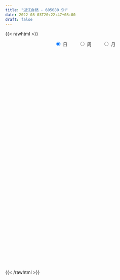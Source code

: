 ```yaml
---
title: "浙江自然 - 605080.SH"
date: 2022-08-03T20:22:47+08:00
draft: false
---
```

{{< rawhtml >}}
    <div style="text-align: center">
        <label style="padding: 1rem;"><input style="margin-right: .5rem" type="radio" name="period" value="D" checked onclick="period_change(this)">日</label>
        <label style="padding: 1rem;"><input style="margin-right: .5rem" type="radio" name="period" value="W" onclick="period_change(this)">周</label>
        <label style="padding: 1rem;"><input style="margin-right: .5rem" type="radio" name="period" value="M" onclick="period_change(this)">月</label>
    </div>
    <div id="chart" style="height: 700px;"></div> 
    <script type="text/javascript">
        const D_v = [3608.55,779.12,18684.0,102197.45,76880.45,89400.47,82297.97,60999.19,38453.94,34988.44,49960.95,36419.74,27164.63,25392.39,25000.72,23764.95,47082.17,35202.33,71098.71,74467.96,134215.54,79426.55,66146.47,67174.15,44059.13,54524.3,68328.38,50817.44,32006.07,35695.23,29813.97,43736.85,43891.21,25762.46,20830.06,25006.21,17859.45,32231.02,18620.51,15966.41,15034.89,28025.24,19905.93,13267.64,12554.24,13311.34,18286.52,12630.52,7428.96,13095.83,11934.92,13652.34,9040.59,8434.31,6735.58,16192.87,8572.92,8990.61,11277.74,12511.22,12493.38,10752.36,3943.1,40623.07,35317.7,12552.0,10268.0,14619.88,12274.0,7721.74,6164.68,11190.76,14951.23,9684.76,19481.98,19725.0,13170.62,14628.22,13212.78,11371.76,10359.35,8828.78,7563.07,8543.62,8441.57,5021.62,5672.54,6803.48,6499.52,6538.59,3763.91,4966.82,3993.43,3278.61,3824.81,2468.88,5533.38,3932.78,4885.88,7266.66,4263.35,3304.88,3331.09,2662.19,2724.04,4213.29,5366.61,2439.0,2601.74,2222.45,2593.75,2959.72,1465.88,2713.0,2416.74,4058.74,4539.77,8492.95,12371.98,7572.32,5262.03,7125.4,6030.0,5228.16,4718.82,6285.9,3629.16,4317.62,3813.84,3821.82,4066.0,2510.64,3406.76,4459.0,5876.48,2467.48,8846.7,17755.49,11254.2,7488.22,4396.69,5886.72,3717.68,4689.22,5916.57,4607.74,10184.74,5125.0,4536.25,8001.42,5249.97,3162.74,3617.36,2218.0,1730.75,6494.87,3185.67,2391.0,2174.74,4121.3,3559.23,8110.51,3361.41,5231.59,4783.47,4118.21,4164.99,3525.99,4540.0,2957.94,4127.0,3126.48,2273.0,991.52,2708.45,1459.64,2174.05,850.55,1703.0,2445.76,2289.08,4360.47,2322.08,1608.0,4475.74,1126.88,1086.0,2824.52,1039.92,1180.86,1327.0,726.74,5181.74,1871.09,1759.0,1277.22,2276.43,2317.0,2433.34,1623.74,813.74,992.0,1650.2,5137.45,4999.46,7913.0,7415.98,3374.0,1363.41,4330.93,3375.63,3335.0,1140.34,3444.56,3231.74,2064.67,2180.07,1478.0,1115.0,658.0,851.0,656.0,1393.0,2788.0,2425.0,3410.57,2090.62,4867.84,3292.0,2674.36,2620.74,8602.0,16375.74,14697.11,15716.23,16330.02,11491.0,10802.63,10426.65,10691.05,9426.74,13739.07,28450.26,23415.82,16456.74,15531.1,5797.0,5542.64,8378.84,5085.67,16547.48,14365.83,15958.62,8507.56,8140.74,4739.4,5659.57,3749.0,3163.4,5083.79,11109.74,7238.87,4538.66,6217.37,8186.0,3545.48,6481.34,9353.3,8317.04,6614.15,5696.22,7026.93,8013.64,4298.88,7401.0,8435.85,6121.0,7876.52,7520.0,5625.0,13529.7,5525.26,5005.37,9763.16,8100.43,5091.0,4675.91,5270.0,6291.79,3369.31,3509.85,7573.48,3830.2,5245.7,5279.0,7333.16,5826.16,4442.0,4796.74,2674.11,4311.0,5776.18,12475.0,7637.74,3873.0]
const D_histogram = [0.0,0.2865413105,0.1352065389,0.0354947202,-0.2322075505,-0.1247713928,-0.1104707163,-0.287784176,-0.3799646297,-0.4405286922,-0.5906927325,-0.6965388884,-0.6934427795,-0.660212528,-0.6006738868,-0.5098051207,-0.5184107526,-0.4339317559,-0.1037338129,0.3876536261,0.9795938781,1.1016031988,1.1269314398,1.2083809848,1.0142103317,1.133147736,1.1504236196,1.0321674526,0.8717378623,0.8578620072,1.1216011032,1.3763977747,1.5299616532,1.6595917449,1.5760187022,1.3200360853,1.0085205481,0.9761726091,0.8310928626,0.671482049,0.377497499,0.39483231,0.191310805,0.153154991,0.2445490201,0.0122954031,-0.2945190457,-0.49474199,-0.7377853707,-0.7998779524,-0.9681141762,-1.1210158226,-1.3047898054,-1.3357621953,-1.3460654905,-1.4559538746,-1.5815288974,-1.6020875583,-1.7071717205,-1.5954590859,-1.2581847702,-1.0030293427,-0.8525536638,-0.6779077692,-0.5780473754,-0.6495938292,-0.5508422108,-0.2197224447,0.0621328393,0.1635378966,0.3286702097,0.5313598604,0.6991664252,0.738354036,1.1054507489,1.103012027,1.275640733,1.1644117563,1.2881525617,1.2076825388,1.0325917755,0.8452247551,0.795905019,0.8683435783,0.7471162705,0.5582946569,0.4084842532,0.1528396337,-0.1133290264,-0.3476319381,-0.3963629302,-0.3636136862,-0.5168075852,-0.7345806227,-0.8304069996,-0.9290373757,-1.0317100623,-1.129182643,-1.1257296827,-1.1791637073,-1.080246221,-0.9970511061,-0.7152009227,-0.5057774274,-0.2903101765,-0.061266638,0.0246583692,0.0909855879,0.0851853914,0.1076773429,0.236460687,0.2726893993,0.1762720183,0.1283643855,0.1252059081,0.2029441983,0.2579262179,0.5555510019,0.9449953624,1.1849882537,1.1941344697,1.0324149691,0.7990807938,0.4783017631,0.2486276458,0.1941050457,0.0354379033,-0.0468892798,0.0162283311,-0.0249289641,-0.1056168631,-0.167044312,-0.1521720471,-0.2424336141,-0.3837341649,-0.4345095276,-0.018374874,0.5103695398,0.5983531399,0.5202485356,0.3090428512,0.1428420464,-0.0652593435,-0.3357905215,-0.513079954,-0.7165523678,-0.8813784044,-0.9041186723,-0.7873245102,-0.7469451012,-0.5883111928,-0.4920824842,-0.3967714001,-0.278685912,-0.2578182456,0.0883439189,0.3060637203,0.2818341907,0.2316659237,0.2145667199,0.2147728318,0.1915019032,0.2142880533,0.2540481684,0.0796984477,0.0628191323,-0.123929661,-0.4204789205,-0.5325814935,-0.6777010934,-0.5746252072,-0.5032356151,-0.4204784011,-0.3473778058,-0.3439968824,-0.3792408573,-0.3913098914,-0.4064740677,-0.4658910394,-0.3969821703,-0.2911919692,-0.3011843695,-0.2198017403,-0.0900176652,0.1534880773,0.2554082662,0.3098854925,0.1919418038,0.0699525572,-0.0311061556,0.0433139995,0.0782166871,0.0008269939,-0.0056824002,-0.0848357129,-0.0558447879,-0.0242812842,0.0506914043,0.169248053,0.1681227373,0.1439893745,0.0668049917,0.0221662621,-0.1529463612,-0.3141553585,-0.5812892345,-0.7954635054,-0.9506397976,-1.1510716143,-1.3207895069,-1.2730016898,-1.0093552925,-0.7559502678,-0.3673628906,-0.0246216669,0.1336269787,0.2212458697,0.2735378938,0.2090637803,0.2217250582,0.2502935685,0.2535791605,0.2166551791,0.2114917988,0.1347647291,-0.0596832677,-0.177188285,0.0670596847,0.2079169045,0.3278052599,0.3866755524,0.7811340852,0.9441922435,1.1710461105,1.3084529913,1.4242832739,1.0092829143,0.8068803867,0.7975554237,0.7547563844,0.4655852666,0.6385293143,0.9182891525,1.1537904766,1.2904167869,1.2247788221,1.0438638629,0.891612167,0.7785914094,0.624748758,0.6848949645,0.66257662,0.7241625347,0.4403422562,0.0126150171,-0.2767858464,-0.562602074,-0.6920601245,-0.7177048555,-0.7186972865,-0.8391178529,-0.920869351,-0.915839886,-0.8360869405,-0.9242867556,-1.004450392,-1.0296894401,-0.8547360111,-0.8614720673,-0.8163977692,-0.7227592858,-0.6963932237,-0.7279415595,-0.7382315617,-0.8401889294,-0.8832136867,-0.7178298947,-0.6145626754,-0.4163954923,-0.316243032,0.0159748132,0.1788046142,0.1901458633,0.3167455821,0.3327300076,0.1507894703,-0.0011465586,-0.0848275103,-0.2832443354,-0.3651153686,-0.3375431155,-0.3262893011,-0.2868192338,-0.1238654578,0.053342332,0.2524093406,0.439488508,0.4359375541,0.4020787963,0.3475295007,0.2457031827,0.1509312715,0.2355981855,0.1393026829,0.0906671901]
const D_fast = [0.0,0.3581766382,0.2406435013,0.1498053627,-0.1759487957,-0.0997054861,-0.1130224888,-0.3622819924,-0.5494536036,-0.7201498392,-1.0179870625,-1.2979679406,-1.4682325266,-1.600055407,-1.6906852375,-1.7272677516,-1.8654760717,-1.889480014,-1.5852155242,-0.9969146786,-0.1600759571,0.2373341632,0.5443952642,0.9279400554,0.9873219852,1.3895463235,1.694428112,1.8342138082,1.8917186835,2.0923083302,2.636447702,3.2353438172,3.771398109,4.3159261369,4.6263577698,4.7003841742,4.640998774,4.8526939872,4.9153874564,4.923647155,4.7240369798,4.8400798683,4.6843860646,4.6845189983,4.8370502825,4.6078705162,4.2274263059,3.9035178642,3.4760281408,3.213966071,2.8037013032,2.3705457011,1.8605742669,1.4956613283,1.1488416603,0.6749648076,0.1540075605,-0.26707299,-0.7989500823,-1.0861022192,-1.0633740961,-1.0589760042,-1.1216387413,-1.116469789,-1.161121239,-1.3950661501,-1.4340250844,-1.1578359295,-0.8604474356,-0.7181579042,-0.4708580387,-0.1353284229,0.2072697482,0.431045868,1.0745052682,1.347819553,1.8393584423,2.0192324046,2.4650113505,2.6864619622,2.7695191428,2.7934583112,2.9431148298,3.2326392837,3.2981910435,3.2489430941,3.2012537538,2.9838190426,2.689318126,2.3681072298,2.2202855051,2.1621313275,1.8797355323,1.478317339,1.1748892122,0.8439994923,0.4833992901,0.1036310486,-0.1743484118,-0.5225733632,-0.6937174322,-0.8597850938,-0.756735141,-0.6737560026,-0.5308662958,-0.3171394168,-0.2250498174,-0.1359762017,-0.1204800503,-0.071068763,0.1168297528,0.221230815,0.1688814385,0.153064902,0.1812079016,0.3096822415,0.4291458156,0.86565835,1.4913515511,2.0275915058,2.3352713392,2.4316555809,2.398091604,2.1968880142,2.0293708083,2.0233744696,1.873566803,1.7795173,1.8466919937,1.7993024575,1.6922103427,1.5890218158,1.5658510689,1.4149810983,1.1777470063,1.0183442618,1.4298851969,2.0862219956,2.3237938807,2.3757514102,2.2418064387,2.1113161455,1.8868999198,1.5324211114,1.2268616904,0.8442511846,0.459080547,0.2103106109,0.1302736455,-0.0160832208,-0.0045271106,-0.0313190231,-0.035200789,0.0132132211,-0.0303736739,0.3378744703,0.6321102018,0.6783392199,0.6860874338,0.7226299099,0.7765292298,0.801133777,0.8774919404,0.9807640976,0.8263389889,0.8251644565,0.6074332479,0.2057642583,-0.0394836881,-0.3540285613,-0.394608977,-0.4490282886,-0.4713906748,-0.485134531,-0.5677528281,-0.6978070174,-0.8077035244,-0.9244862176,-1.1003759492,-1.1307126226,-1.0977204138,-1.1830089065,-1.1565767123,-1.0492970535,-0.7674192918,-0.6016470363,-0.4696984369,-0.5396566746,-0.6441577819,-0.7529930337,-0.6677443787,-0.6132875193,-0.6904704641,-0.6984004582,-0.7987626991,-0.7837329711,-0.7582397884,-0.6705942489,-0.5097255869,-0.4688202182,-0.4569562375,-0.5174393723,-0.5565365364,-0.76988575,-1.0096335869,-1.4220897715,-1.8351299187,-2.2279661604,-2.7161658806,-3.21608115,-3.4865437553,-3.4752361811,-3.4108187235,-3.1140720689,-2.7774862618,-2.5858308716,-2.4429005131,-2.3222240156,-2.3344321841,-2.2663396416,-2.1751977391,-2.108517357,-2.0912775436,-2.0435679742,-2.0866038617,-2.2959726754,-2.4577747639,-2.196761873,-2.0039254272,-1.8020857567,-1.6465465761,-1.0568045221,-0.6576983029,-0.1380829083,0.3264372204,0.7983383215,0.6356586905,0.6349762594,0.8250401524,0.9709302093,0.7981554081,1.1307317844,1.6400639106,2.1640128539,2.623243361,2.8638001017,2.9438511082,3.014502454,3.0961295488,3.0984740869,3.3298440346,3.473169845,3.7157963934,3.542061679,3.1174881942,2.7588908691,2.332424123,2.0299510413,1.8248800965,1.6442133438,1.3140133142,1.0020444784,0.7781139719,0.6488451822,0.3295736783,-0.0017025562,-0.2843639643,-0.323094538,-0.545198611,-0.7042237553,-0.7912750933,-0.9390073371,-1.1525410628,-1.3473889554,-1.6593935555,-1.9232217345,-1.9372954162,-1.9876688657,-1.8936005557,-1.8725088534,-1.5362973049,-1.3287663503,-1.2698886355,-1.0641025211,-0.9649355937,-1.1091787635,-1.2614014319,-1.3662892613,-1.6355171702,-1.8086670456,-1.8654805714,-1.9357990822,-1.9680338234,-1.8360464118,-1.6455030391,-1.3833336953,-1.0863824009,-0.9809489663,-0.9142880251,-0.8819549454,-0.9223554677,-0.979394561,-0.8358281007,-0.8972979326,-0.9232666279]
const D_slow = [0.0,0.0716353276,0.1054369624,0.1143106424,0.0562587548,0.0250659066,-0.0025517725,-0.0744978165,-0.1694889739,-0.2796211469,-0.4272943301,-0.6014290522,-0.774789747,-0.939842879,-1.0900113507,-1.2174626309,-1.3470653191,-1.4555482581,-1.4814817113,-1.3845683048,-1.1396698352,-0.8642690355,-0.5825361756,-0.2804409294,-0.0268883465,0.2563985875,0.5440044924,0.8020463556,1.0199808212,1.234446323,1.5148465988,1.8589460424,2.2414364558,2.656334392,3.0503390675,3.3803480889,3.6324782259,3.8765213782,4.0842945938,4.2521651061,4.3465394808,4.4452475583,4.4930752596,4.5313640073,4.5925012623,4.5955751131,4.5219453517,4.3982598542,4.2138135115,4.0138440234,3.7718154794,3.4915615237,3.1653640723,2.8314235235,2.4949071509,2.1309186822,1.7355364579,1.3350145683,0.9082216382,0.5093568667,0.1948106741,-0.0559466615,-0.2690850775,-0.4385620198,-0.5830738636,-0.7454723209,-0.8831828736,-0.9381134848,-0.922580275,-0.8816958008,-0.7995282484,-0.6666882833,-0.491896677,-0.307308168,-0.0309454808,0.244807526,0.5637177092,0.8548206483,1.1768587887,1.4787794234,1.7369273673,1.9482335561,2.1472098108,2.3642957054,2.551074773,2.6906484372,2.7927695005,2.830979409,2.8026471524,2.7157391679,2.6166484353,2.5257450137,2.3965431174,2.2128979618,2.0052962119,1.7730368679,1.5151093524,1.2328136916,0.9513812709,0.6565903441,0.3865287889,0.1372660123,-0.0415342183,-0.1679785752,-0.2405561193,-0.2558727788,-0.2497081865,-0.2269617896,-0.2056654417,-0.178746106,-0.1196309342,-0.0514585844,-0.0073905798,0.0247005165,0.0560019936,0.1067380431,0.1712195976,0.3101073481,0.5463561887,0.8426032521,1.1411368696,1.3992406118,1.5990108103,1.718586251,1.7807431625,1.8292694239,1.8381288997,1.8264065798,1.8304636626,1.8242314215,1.7978272058,1.7560661278,1.718023116,1.6574147125,1.5614811712,1.4528537894,1.4482600709,1.5758524558,1.7254407408,1.8555028747,1.9327635875,1.9684740991,1.9521592632,1.8682116328,1.7399416444,1.5608035524,1.3404589513,1.1144292832,0.9175981557,0.7308618804,0.5837840822,0.4607634611,0.3615706111,0.2918991331,0.2274445717,0.2495305514,0.3260464815,0.3965050292,0.4544215101,0.5080631901,0.561756398,0.6096318738,0.6632038871,0.7267159292,0.7466405411,0.7623453242,0.731362909,0.6262431788,0.4930978054,0.3236725321,0.1800162303,0.0542073265,-0.0509122738,-0.1377567252,-0.2237559458,-0.3185661601,-0.416393633,-0.5180121499,-0.6344849098,-0.7337304523,-0.8065284446,-0.881824537,-0.9367749721,-0.9592793884,-0.920907369,-0.8570553025,-0.7795839294,-0.7315984784,-0.7141103391,-0.721886878,-0.7110583782,-0.6915042064,-0.6912974579,-0.692718058,-0.7139269862,-0.7278881832,-0.7339585042,-0.7212856532,-0.6789736399,-0.6369429556,-0.600945612,-0.584244364,-0.5787027985,-0.6169393888,-0.6954782284,-0.840800537,-1.0396664134,-1.2773263628,-1.5650942663,-1.8952916431,-2.2135420655,-2.4658808886,-2.6548684556,-2.7467091783,-2.752864595,-2.7194578503,-2.6641463829,-2.5957619094,-2.5434959643,-2.4880646998,-2.4254913077,-2.3620965175,-2.3079327227,-2.255059773,-2.2213685908,-2.2362894077,-2.2805864789,-2.2638215578,-2.2118423316,-2.1298910167,-2.0332221286,-1.8379386073,-1.6018905464,-1.3091290188,-0.9820157709,-0.6259449525,-0.3736242239,-0.1719041272,0.0274847287,0.2161738248,0.3325701415,0.4922024701,0.7217747582,1.0102223773,1.332826574,1.6390212796,1.8999872453,2.122890287,2.3175381394,2.4737253289,2.64494907,2.810593225,2.9916338587,3.1017194228,3.104873177,3.0356767155,2.895026197,2.7220111658,2.542584952,2.3629106303,2.1531311671,1.9229138294,1.6939538579,1.4849321227,1.2538604339,1.0027478359,0.7453254758,0.5316414731,0.3162734562,0.1121740139,-0.0685158075,-0.2426141134,-0.4245995033,-0.6091573937,-0.8192046261,-1.0400080477,-1.2194655214,-1.3731061903,-1.4772050634,-1.5562658214,-1.5522721181,-1.5075709645,-1.4600344987,-1.3808481032,-1.2976656013,-1.2599682337,-1.2602548734,-1.281461751,-1.3522728348,-1.443551677,-1.5279374558,-1.6095097811,-1.6812145896,-1.712180954,-1.698845371,-1.6357430359,-1.5258709089,-1.4168865204,-1.3163668213,-1.2294844461,-1.1680586505,-1.1303258326,-1.0714262862,-1.0366006155,-1.013933818]
const D_data = [['2021-05-06', 37.39, 44.87, 37.39, 44.87],['2021-05-07', 49.36, 49.36, 49.36, 49.36],['2021-05-10', 44.42, 44.42, 44.42, 44.9],['2021-05-11', 39.98, 44.47, 39.98, 48.5],['2021-05-12', 41.93, 41.3, 41.06, 42.96],['2021-05-13', 40.33, 45.43, 40.1, 45.43],['2021-05-14', 45.43, 44.5, 44.0, 48.5],['2021-05-17', 42.8, 41.49, 41.15, 43.81],['2021-05-18', 41.64, 41.54, 40.95, 42.69],['2021-05-19', 41.01, 41.16, 40.68, 42.39],['2021-05-20', 41.17, 39.0, 38.6, 41.37],['2021-05-21', 38.76, 38.27, 38.05, 39.45],['2021-05-24', 37.95, 38.7, 37.8, 38.88],['2021-05-25', 38.31, 38.51, 38.2, 39.1],['2021-05-26', 38.51, 38.44, 38.05, 38.79],['2021-05-27', 38.44, 38.63, 38.13, 38.7],['2021-05-28', 38.54, 37.01, 36.86, 38.54],['2021-05-31', 36.67, 37.8, 36.11, 38.08],['2021-06-01', 37.55, 41.58, 37.48, 41.58],['2021-06-02', 44.04, 45.74, 44.04, 45.74],['2021-06-03', 46.58, 50.31, 43.8, 50.31],['2021-06-04', 48.47, 47.05, 46.43, 51.35],['2021-06-07', 46.6, 47.03, 44.9, 48.88],['2021-06-08', 47.83, 48.9, 46.78, 51.3],['2021-06-09', 48.12, 46.01, 45.11, 49.0],['2021-06-10', 46.25, 50.61, 45.56, 50.61],['2021-06-11', 52.63, 50.68, 48.58, 54.89],['2021-06-15', 51.0, 49.68, 48.7, 52.15],['2021-06-16', 50.0, 49.29, 48.8, 51.03],['2021-06-17', 49.3, 51.51, 49.25, 52.51],['2021-06-18', 51.59, 56.66, 50.3, 56.66],['2021-06-21', 57.0, 59.2, 56.66, 60.63],['2021-06-22', 58.63, 60.5, 58.18, 64.21],['2021-06-23', 59.55, 62.6, 59.3, 63.0],['2021-06-24', 62.6, 61.76, 61.0, 63.59],['2021-06-25', 61.77, 60.3, 58.68, 62.0],['2021-06-28', 60.55, 59.5, 58.72, 61.0],['2021-06-29', 59.4, 63.4, 58.16, 64.18],['2021-06-30', 62.41, 62.8, 61.4, 65.0],['2021-07-01', 61.97, 62.99, 61.75, 65.97],['2021-07-02', 62.0, 61.11, 60.0, 62.99],['2021-07-05', 62.31, 65.2, 61.47, 67.2],['2021-07-06', 65.38, 62.8, 60.82, 65.38],['2021-07-07', 61.4, 65.0, 61.1, 65.72],['2021-07-08', 64.94, 67.58, 63.5, 68.85],['2021-07-09', 66.85, 63.9, 63.63, 67.4],['2021-07-12', 62.12, 62.04, 61.8, 67.0],['2021-07-13', 62.48, 62.32, 60.21, 62.63],['2021-07-14', 62.0, 60.7, 60.65, 62.44],['2021-07-15', 59.03, 62.11, 58.0, 62.11],['2021-07-16', 60.18, 60.0, 58.22, 61.39],['2021-07-19', 59.38, 59.0, 54.0, 60.14],['2021-07-20', 58.47, 57.2, 56.65, 59.09],['2021-07-21', 57.2, 57.9, 56.93, 58.49],['2021-07-22', 59.0, 57.35, 56.69, 59.55],['2021-07-23', 57.25, 54.98, 53.3, 57.26],['2021-07-26', 55.06, 53.2, 52.23, 55.79],['2021-07-27', 53.0, 53.06, 52.57, 57.47],['2021-07-28', 53.0, 50.49, 50.1, 53.64],['2021-07-29', 51.0, 52.0, 50.98, 53.48],['2021-07-30', 52.8, 54.95, 51.96, 55.28],['2021-08-02', 56.98, 54.63, 52.87, 56.98],['2021-08-03', 54.63, 53.65, 53.11, 55.26],['2021-08-04', 56.01, 54.17, 53.78, 59.02],['2021-08-05', 52.0, 53.4, 49.75, 54.5],['2021-08-06', 52.18, 50.74, 50.41, 52.3],['2021-08-09', 50.0, 52.35, 49.98, 52.48],['2021-08-10', 50.8, 55.99, 50.8, 56.88],['2021-08-11', 58.22, 56.84, 56.26, 60.0],['2021-08-12', 58.24, 55.58, 55.0, 58.77],['2021-08-13', 54.95, 57.18, 54.56, 57.98],['2021-08-16', 57.33, 58.89, 56.3, 59.8],['2021-08-17', 58.87, 59.87, 58.58, 63.0],['2021-08-18', 59.0, 59.34, 57.09, 61.95],['2021-08-19', 59.88, 65.27, 59.88, 65.27],['2021-08-20', 66.72, 62.53, 61.15, 66.9],['2021-08-23', 63.97, 66.2, 61.8, 66.98],['2021-08-24', 64.17, 63.89, 62.03, 66.19],['2021-08-25', 63.76, 68.0, 62.61, 69.5],['2021-08-26', 67.82, 66.75, 66.28, 72.6],['2021-08-27', 65.67, 66.0, 65.2, 69.94],['2021-08-30', 66.25, 65.88, 64.4, 68.06],['2021-08-31', 65.88, 67.92, 64.88, 68.58],['2021-09-01', 66.51, 70.5, 64.8, 71.37],['2021-09-02', 70.5, 68.94, 67.21, 70.5],['2021-09-03', 68.21, 68.15, 67.0, 71.0],['2021-09-06', 68.15, 68.5, 66.05, 69.33],['2021-09-07', 68.6, 66.7, 66.61, 68.98],['2021-09-08', 66.7, 65.57, 64.71, 67.87],['2021-09-09', 64.7, 64.82, 63.87, 66.5],['2021-09-10', 65.82, 66.46, 63.51, 66.86],['2021-09-13', 66.12, 67.5, 65.13, 69.5],['2021-09-14', 67.55, 64.84, 64.8, 67.6],['2021-09-15', 65.0, 62.85, 62.6, 66.15],['2021-09-16', 63.01, 63.2, 61.44, 63.9],['2021-09-17', 63.35, 62.2, 61.66, 63.58],['2021-09-22', 61.44, 61.05, 59.9, 62.89],['2021-09-23', 60.71, 59.9, 59.88, 62.68],['2021-09-24', 61.27, 60.16, 58.8, 61.99],['2021-09-27', 60.16, 58.5, 58.0, 61.0],['2021-09-28', 59.38, 59.7, 57.62, 60.79],['2021-09-29', 59.01, 59.2, 57.73, 59.89],['2021-09-30', 59.0, 62.0, 59.0, 62.0],['2021-10-08', 62.15, 61.92, 60.82, 63.35],['2021-10-11', 61.81, 62.8, 60.98, 63.66],['2021-10-12', 62.68, 64.0, 61.1, 64.39],['2021-10-13', 64.3, 63.01, 61.42, 66.45],['2021-10-14', 62.78, 63.19, 62.1, 64.0],['2021-10-15', 62.96, 62.49, 62.04, 64.8],['2021-10-18', 61.77, 62.94, 61.25, 64.23],['2021-10-19', 62.89, 64.8, 62.63, 65.0],['2021-10-20', 64.52, 64.28, 62.65, 65.31],['2021-10-21', 63.5, 62.63, 62.61, 64.01],['2021-10-22', 62.6, 62.97, 61.2, 63.18],['2021-10-25', 62.9, 63.5, 61.9, 63.8],['2021-10-26', 63.0, 64.86, 62.81, 66.5],['2021-10-27', 65.5, 65.14, 62.46, 65.57],['2021-10-28', 65.5, 69.5, 64.37, 70.88],['2021-10-29', 69.51, 73.18, 67.87, 74.48],['2021-11-01', 73.01, 73.97, 72.0, 74.6],['2021-11-02', 73.5, 72.85, 72.01, 74.86],['2021-11-03', 73.8, 71.37, 69.23, 73.85],['2021-11-04', 72.44, 70.35, 69.73, 72.99],['2021-11-05', 70.23, 68.5, 68.07, 71.46],['2021-11-08', 68.6, 68.69, 66.35, 69.7],['2021-11-09', 68.98, 70.55, 67.6, 71.88],['2021-11-10', 70.37, 69.02, 68.54, 71.6],['2021-11-11', 69.13, 69.58, 68.35, 70.54],['2021-11-12', 69.62, 71.6, 68.8, 72.5],['2021-11-15', 72.0, 70.61, 70.5, 72.82],['2021-11-16', 70.1, 69.99, 68.93, 72.5],['2021-11-17', 70.2, 69.99, 69.04, 70.75],['2021-11-18', 70.12, 70.94, 68.88, 71.61],['2021-11-19', 70.94, 69.5, 67.66, 71.0],['2021-11-22', 69.5, 68.21, 67.5, 70.38],['2021-11-23', 68.39, 68.71, 67.18, 68.88],['2021-11-24', 68.71, 75.58, 68.05, 75.58],['2021-11-25', 77.02, 79.97, 75.67, 80.89],['2021-11-26', 79.97, 76.8, 76.3, 80.0],['2021-11-29', 75.4, 75.45, 72.66, 76.88],['2021-11-30', 75.96, 73.6, 73.19, 75.96],['2021-12-01', 73.38, 73.6, 72.1, 75.7],['2021-12-02', 73.53, 72.37, 71.1, 73.53],['2021-12-03', 71.9, 70.4, 70.12, 72.9],['2021-12-06', 70.98, 70.27, 68.0, 71.2],['2021-12-07', 69.92, 68.65, 67.58, 71.6],['2021-12-08', 69.06, 67.7, 66.59, 69.56],['2021-12-09', 67.44, 68.43, 67.03, 68.47],['2021-12-10', 68.38, 69.9, 67.39, 69.9],['2021-12-13', 70.45, 68.87, 66.41, 70.45],['2021-12-14', 68.87, 70.45, 67.58, 71.18],['2021-12-15', 70.61, 70.0, 69.0, 71.17],['2021-12-16', 69.85, 70.21, 68.1, 71.48],['2021-12-17', 70.05, 70.85, 69.16, 71.3],['2021-12-20', 70.55, 69.83, 69.09, 71.22],['2021-12-21', 69.5, 74.87, 69.18, 75.58],['2021-12-22', 76.08, 74.99, 73.66, 76.08],['2021-12-23', 74.58, 72.77, 72.77, 75.59],['2021-12-24', 72.77, 72.51, 72.07, 73.5],['2021-12-27', 74.0, 72.99, 69.97, 74.49],['2021-12-28', 75.0, 73.41, 71.37, 75.0],['2021-12-29', 73.85, 73.3, 72.8, 77.4],['2021-12-30', 73.44, 74.13, 72.46, 74.81],['2021-12-31', 73.94, 74.8, 73.29, 75.78],['2022-01-04', 74.9, 71.99, 71.91, 76.77],['2022-01-05', 72.17, 73.61, 70.6, 74.28],['2022-01-06', 72.86, 71.01, 70.6, 72.99],['2022-01-07', 71.03, 68.2, 68.2, 71.2],['2022-01-10', 68.51, 69.1, 65.59, 70.27],['2022-01-11', 68.0, 67.56, 67.31, 69.65],['2022-01-12', 67.62, 70.09, 67.0, 70.6],['2022-01-13', 69.9, 69.75, 68.51, 74.94],['2022-01-14', 69.02, 69.94, 67.37, 70.29],['2022-01-17', 69.59, 69.92, 69.31, 70.46],['2022-01-18', 69.7, 68.95, 68.5, 70.58],['2022-01-19', 68.73, 68.05, 67.31, 68.77],['2022-01-20', 68.32, 67.85, 67.12, 68.7],['2022-01-21', 68.0, 67.35, 66.51, 68.2],['2022-01-24', 67.22, 66.16, 66.05, 67.35],['2022-01-25', 66.0, 67.35, 65.61, 67.4],['2022-01-26', 66.52, 67.9, 66.18, 68.48],['2022-01-27', 67.58, 66.35, 64.06, 67.85],['2022-01-28', 66.33, 67.35, 65.03, 68.98],['2022-02-07', 67.59, 68.27, 66.59, 68.7],['2022-02-08', 67.13, 70.6, 67.12, 70.9],['2022-02-09', 70.2, 69.8, 69.52, 70.99],['2022-02-10', 70.29, 69.74, 69.31, 70.43],['2022-02-11', 69.99, 67.5, 67.12, 69.99],['2022-02-14', 67.77, 66.8, 66.18, 67.77],['2022-02-15', 66.59, 66.37, 65.86, 67.27],['2022-02-16', 66.37, 68.4, 66.37, 68.69],['2022-02-17', 68.67, 68.15, 67.41, 68.99],['2022-02-18', 67.98, 66.56, 65.38, 68.89],['2022-02-21', 66.51, 67.12, 65.81, 67.73],['2022-02-22', 67.12, 65.84, 65.56, 67.4],['2022-02-23', 65.99, 66.9, 65.99, 67.2],['2022-02-24', 66.4, 66.96, 65.62, 67.0],['2022-02-25', 66.0, 67.7, 66.0, 69.28],['2022-02-28', 68.31, 68.76, 66.64, 69.0],['2022-03-01', 69.38, 67.62, 67.57, 69.38],['2022-03-02', 67.18, 67.3, 66.86, 68.01],['2022-03-03', 67.3, 66.36, 66.36, 67.34],['2022-03-04', 66.36, 66.39, 65.0, 66.8],['2022-03-07', 66.28, 64.02, 60.89, 66.28],['2022-03-08', 62.1, 63.0, 61.01, 63.48],['2022-03-09', 62.77, 60.04, 58.02, 62.99],['2022-03-10', 61.0, 58.71, 56.74, 61.25],['2022-03-11', 57.45, 57.58, 55.88, 58.0],['2022-03-14', 57.18, 55.0, 55.0, 57.36],['2022-03-15', 54.06, 53.14, 51.34, 57.18],['2022-03-16', 55.0, 54.2, 51.53, 55.0],['2022-03-17', 54.69, 56.5, 54.6, 57.5],['2022-03-18', 56.76, 56.7, 55.59, 57.2],['2022-03-21', 57.15, 59.3, 55.12, 60.49],['2022-03-22', 59.3, 60.16, 58.33, 61.78],['2022-03-23', 60.7, 58.86, 58.5, 61.06],['2022-03-24', 58.84, 58.4, 57.18, 59.56],['2022-03-25', 58.4, 58.16, 57.51, 60.0],['2022-03-28', 57.58, 56.49, 56.0, 57.58],['2022-03-29', 56.5, 57.13, 56.11, 57.21],['2022-03-30', 57.3, 57.28, 56.55, 58.0],['2022-03-31', 57.27, 56.91, 56.3, 57.27],['2022-04-01', 57.41, 56.17, 55.1, 57.5],['2022-04-06', 56.17, 56.3, 55.11, 57.5],['2022-04-07', 56.96, 55.0, 54.59, 58.48],['2022-04-08', 54.65, 52.5, 52.07, 55.0],['2022-04-11', 52.5, 52.2, 51.61, 54.0],['2022-04-12', 52.0, 56.71, 51.52, 56.9],['2022-04-13', 57.72, 56.25, 55.13, 57.72],['2022-04-14', 56.84, 56.6, 55.52, 57.45],['2022-04-15', 56.0, 56.31, 54.22, 57.99],['2022-04-18', 56.0, 61.94, 55.61, 61.94],['2022-04-19', 60.58, 61.0, 59.06, 66.52],['2022-04-20', 60.8, 63.5, 59.44, 64.2],['2022-04-21', 63.0, 64.2, 62.0, 66.75],['2022-04-22', 63.06, 65.6, 62.97, 68.9],['2022-04-25', 63.61, 59.04, 59.04, 64.99],['2022-04-26', 57.55, 60.72, 54.1, 61.0],['2022-04-27', 59.01, 63.2, 57.11, 63.63],['2022-04-28', 63.4, 63.28, 59.17, 65.0],['2022-04-29', 63.0, 59.82, 59.81, 64.7],['2022-05-05', 61.85, 65.8, 61.72, 65.8],['2022-05-06', 64.5, 69.08, 63.8, 70.77],['2022-05-09', 67.25, 70.88, 66.41, 71.75],['2022-05-10', 69.5, 71.8, 69.3, 72.85],['2022-05-11', 71.71, 70.68, 69.5, 72.44],['2022-05-12', 70.0, 69.73, 68.9, 70.99],['2022-05-13', 70.5, 70.25, 69.0, 71.7],['2022-05-16', 69.51, 71.01, 68.0, 72.0],['2022-05-17', 70.45, 70.68, 68.88, 71.14],['2022-05-18', 71.79, 74.0, 71.7, 75.3],['2022-05-19', 72.0, 74.0, 71.68, 76.98],['2022-05-20', 73.8, 76.13, 71.5, 77.21],['2022-05-23', 75.96, 72.1, 72.0, 75.96],['2022-05-24', 72.14, 68.99, 68.38, 72.15],['2022-05-25', 68.29, 69.11, 68.29, 70.85],['2022-05-26', 69.11, 67.68, 66.66, 69.11],['2022-05-27', 67.76, 68.41, 67.06, 69.68],['2022-05-30', 68.39, 69.1, 67.7, 69.2],['2022-05-31', 69.12, 69.11, 67.3, 69.5],['2022-06-01', 69.2, 66.98, 66.03, 70.58],['2022-06-02', 66.11, 66.5, 65.0, 66.98],['2022-06-06', 65.75, 66.9, 65.5, 67.95],['2022-06-07', 66.63, 67.59, 65.7, 68.77],['2022-06-08', 67.0, 64.95, 64.37, 68.45],['2022-06-09', 65.1, 63.98, 63.39, 65.1],['2022-06-10', 64.0, 63.69, 63.53, 66.87],['2022-06-13', 64.0, 65.94, 63.3, 66.27],['2022-06-14', 65.69, 63.49, 62.7, 65.69],['2022-06-15', 63.73, 63.6, 63.0, 64.88],['2022-06-16', 63.58, 63.97, 63.2, 65.97],['2022-06-17', 63.51, 62.86, 61.49, 63.94],['2022-06-20', 63.55, 61.5, 61.08, 64.58],['2022-06-21', 61.76, 60.99, 60.71, 62.2],['2022-06-22', 61.3, 58.8, 58.7, 61.3],['2022-06-23', 58.98, 58.32, 57.5, 59.97],['2022-06-24', 58.64, 60.46, 58.5, 60.59],['2022-06-27', 60.5, 59.69, 59.29, 61.09],['2022-06-28', 60.14, 61.08, 59.58, 61.58],['2022-06-29', 61.45, 60.15, 60.09, 62.15],['2022-06-30', 60.22, 63.89, 60.22, 65.3],['2022-07-01', 63.89, 62.97, 62.36, 64.0],['2022-07-04', 63.5, 61.48, 61.08, 63.79],['2022-07-05', 61.55, 63.3, 61.55, 65.38],['2022-07-06', 63.0, 62.37, 60.86, 63.0],['2022-07-07', 61.6, 59.45, 59.37, 61.76],['2022-07-08', 59.56, 58.8, 58.72, 60.0],['2022-07-11', 58.6, 58.8, 57.32, 59.85],['2022-07-12', 58.64, 56.26, 56.04, 59.83],['2022-07-13', 57.0, 56.5, 55.88, 57.0],['2022-07-14', 56.25, 57.23, 56.01, 57.3],['2022-07-15', 57.16, 56.64, 54.2, 57.99],['2022-07-18', 56.2, 56.65, 55.66, 56.93],['2022-07-19', 56.79, 58.34, 56.58, 58.75],['2022-07-20', 58.21, 59.17, 58.21, 59.88],['2022-07-21', 59.32, 60.35, 58.9, 61.61],['2022-07-22', 60.25, 61.3, 59.59, 61.39],['2022-07-25', 61.26, 59.55, 59.45, 61.29],['2022-07-26', 59.35, 59.21, 58.84, 60.16],['2022-07-27', 59.23, 58.83, 58.3, 59.7],['2022-07-28', 59.0, 57.88, 57.66, 59.74],['2022-07-29', 57.74, 57.43, 57.11, 59.12],['2022-08-01', 57.35, 59.65, 56.2, 60.4],['2022-08-02', 59.13, 57.35, 56.0, 59.99],['2022-08-03', 56.8, 57.5, 56.8, 58.5]]
const W_v = [4387.67,369460.34,220822.26,148404.86,394411.09,300232.43,148332.71,159226.79,99712.28,87064.39,63376.75,54055.69,53845.87,103188.23,51048.3,75033.73,62742.73,38398.66,29278.04,18532.55,14352.04,18165.98,2662.19,17344.68,11954.8,31880.18,31217.91,22765.34,18264.22,46200.35,26178.53,30370.3,22249.49,15977.03,24384.04,16592.66,17024.42,8184.21,13120.39,11121.14,9456.26,9500.74,7513.02,28839.89,13545.31,12399.04,4673.0,8623.57,15545.56,71721.1,52838.07,42189.33,66743.3,60336.44,30796.27,26595.8,28968.85,37007.64,34270.37,40076.48,32635.87,26014.43,27514.22,22000.03,23985.74]
const W_histogram = [0.0,-0.3101538462,-0.8851706334,-1.2768637785,-0.8090701825,-0.2343166519,0.5278533287,1.2170016817,1.6408774161,1.9988842288,1.8653423363,1.3549804489,0.9505509704,0.3647944024,0.3749185341,0.687582652,1.0519382542,1.3429560585,1.32463082,0.946345497,0.5017928091,0.2854780555,0.1003774176,-0.0142028351,-0.0842870089,0.4983300017,0.5081249144,0.6537158729,0.543447241,0.8772386522,0.5955589997,0.3180469379,0.1495054013,0.103069493,0.1755714859,-0.2489184175,-0.4298540992,-0.7240005258,-0.9067477193,-0.9984528108,-1.0955727217,-1.0557575777,-1.0861483611,-1.6351066514,-1.9705148952,-2.0006669171,-2.0535206498,-2.2203659813,-1.9674959419,-1.1106071857,-0.8792516194,-0.090274523,0.4907703162,1.210490546,1.1087217195,0.8656479832,0.4873405097,0.1693508791,-0.1947428712,-0.2548588068,-0.5470170801,-0.8397793089,-0.6804225113,-0.7888538655,-0.8062059416]
const W_fast = [0.0,-0.3876923077,-1.1840017532,-1.894910843,-1.6293847926,-1.113210425,-0.2190771122,0.7743216612,1.6084167496,2.4661446195,2.798938311,2.6273215359,2.4605298,1.9659718326,2.0698255979,2.5543853787,3.1817255445,3.8084823634,4.1213148299,3.9796158811,3.6605113955,3.5155661558,3.3555598722,3.2374289108,3.1462729847,3.8534724958,3.9902986371,4.2993185638,4.3249117422,4.8780128165,4.7452229138,4.5472225865,4.4160574003,4.3953888652,4.5117837296,4.0250642219,3.7366650153,3.2615184572,2.8520843339,2.5107660397,2.1397529484,1.9156286979,1.6137008243,0.6559658711,-0.1720710965,-0.7023898477,-1.2686237429,-1.9905605696,-2.2295645157,-1.650327556,-1.6387848945,-0.8723764288,-0.1686390106,0.8537038557,1.0291154591,1.0024537186,0.7459813724,0.4703294617,0.0575499935,-0.0662806438,-0.4951931871,-0.9979002431,-1.0086490734,-1.314293894,-1.5331974555]
const W_slow = [0.0,-0.0775384615,-0.2988311199,-0.6180470645,-0.8203146101,-0.8788937731,-0.7469304409,-0.4426800205,-0.0324606665,0.4672603907,0.9335959748,1.272341087,1.5099788296,1.6011774302,1.6949070637,1.8668027267,2.1297872903,2.4655263049,2.7966840099,3.0332703841,3.1587185864,3.2300881003,3.2551824547,3.2516317459,3.2305599937,3.3551424941,3.4821737227,3.6456026909,3.7814645012,4.0007741642,4.1496639141,4.2291756486,4.266551999,4.2923193722,4.3362122437,4.2739826393,4.1665191145,3.9855189831,3.7588320532,3.5092188505,3.2353256701,2.9713862757,2.6998491854,2.2910725225,1.7984437987,1.2982770694,0.784896907,0.2298054117,-0.2620685738,-0.5397203703,-0.7595332751,-0.7821019058,-0.6594093268,-0.3567866903,-0.0796062604,0.1368057354,0.2586408628,0.3009785826,0.2522928648,0.188578163,0.051823893,-0.1581209342,-0.328226562,-0.5254400284,-0.7269915138]
const W_data = [['2021-05-07', 37.39, 49.36, 37.39, 49.36],['2021-05-14', 44.42, 44.5, 39.98, 48.5],['2021-05-21', 42.8, 38.27, 38.05, 43.81],['2021-05-28', 37.95, 37.01, 36.86, 39.1],['2021-06-04', 36.67, 47.05, 36.11, 51.35],['2021-06-11', 46.6, 50.68, 44.9, 54.89],['2021-06-18', 51.0, 56.66, 48.7, 56.66],['2021-06-25', 57.0, 60.3, 56.66, 64.21],['2021-07-02', 60.55, 61.11, 58.16, 65.97],['2021-07-09', 62.31, 63.9, 60.82, 68.85],['2021-07-16', 62.12, 60.0, 58.0, 67.0],['2021-07-23', 59.38, 54.98, 53.3, 60.14],['2021-07-30', 55.06, 54.95, 50.1, 57.47],['2021-08-06', 56.98, 50.74, 49.75, 59.02],['2021-08-13', 50.0, 57.18, 49.98, 60.0],['2021-08-20', 57.33, 62.53, 56.3, 66.9],['2021-08-27', 63.97, 66.0, 61.8, 72.6],['2021-09-03', 66.25, 68.15, 64.4, 71.37],['2021-09-10', 68.15, 66.46, 63.51, 69.33],['2021-09-17', 66.12, 62.2, 61.44, 69.5],['2021-09-24', 61.44, 60.16, 58.8, 62.89],['2021-09-30', 60.16, 62.0, 57.62, 62.0],['2021-10-08', 62.15, 61.92, 60.82, 63.35],['2021-10-15', 61.81, 62.49, 60.98, 66.45],['2021-10-22', 61.77, 62.97, 61.2, 65.31],['2021-10-29', 62.9, 73.18, 61.9, 74.48],['2021-11-05', 73.01, 68.5, 68.07, 74.86],['2021-11-12', 68.6, 71.6, 66.35, 72.5],['2021-11-19', 72.0, 69.5, 67.66, 72.82],['2021-11-26', 69.5, 76.8, 67.18, 80.89],['2021-12-03', 75.4, 70.4, 70.12, 76.88],['2021-12-10', 70.98, 69.9, 66.59, 71.6],['2021-12-17', 70.45, 70.85, 66.41, 71.48],['2021-12-24', 70.55, 72.51, 69.09, 76.08],['2021-12-31', 74.0, 74.8, 69.97, 77.4],['2022-01-07', 74.9, 68.2, 68.2, 76.77],['2022-01-14', 68.51, 69.94, 65.59, 74.94],['2022-01-21', 69.59, 67.35, 66.51, 70.58],['2022-01-28', 67.22, 67.35, 64.06, 68.98],['2022-02-11', 67.59, 67.5, 66.59, 70.99],['2022-02-18', 67.77, 66.56, 65.38, 68.99],['2022-02-25', 66.51, 67.7, 65.56, 69.28],['2022-03-04', 68.31, 66.39, 65.0, 69.38],['2022-03-11', 66.28, 57.58, 55.88, 66.28],['2022-03-18', 57.18, 56.7, 51.34, 57.5],['2022-03-25', 57.15, 58.16, 55.12, 61.78],['2022-04-01', 57.58, 56.17, 55.1, 58.0],['2022-04-08', 56.17, 52.5, 52.07, 58.48],['2022-04-15', 52.5, 56.31, 51.52, 57.99],['2022-04-22', 56.0, 65.6, 55.61, 68.9],['2022-04-29', 63.61, 59.82, 54.1, 65.0],['2022-05-06', 61.85, 69.08, 61.72, 70.77],['2022-05-13', 67.25, 70.25, 66.41, 72.85],['2022-05-20', 69.51, 76.13, 68.0, 77.21],['2022-05-27', 75.96, 68.41, 66.66, 75.96],['2022-06-02', 68.39, 66.5, 65.0, 70.58],['2022-06-10', 65.75, 63.69, 63.39, 68.77],['2022-06-17', 64.0, 62.86, 61.49, 66.27],['2022-06-24', 63.55, 60.46, 57.5, 64.58],['2022-07-01', 60.5, 62.97, 59.29, 65.3],['2022-07-08', 63.5, 58.8, 58.72, 65.38],['2022-07-15', 58.6, 56.64, 54.2, 59.85],['2022-07-22', 56.2, 61.3, 55.66, 61.61],['2022-07-29', 61.26, 57.43, 57.11, 61.29],['2022-08-05', 57.35, 57.5, 56.0, 60.4]]
const M_v = [778277.46,1035711.6699999999,289343.9999999999,308404.84,102335.42,63841.85,130332.73,107274.48,54921.68,32511.48,63143.92,150121.3,208312.53,153146.69,113689.81,23985.74]
const M_histogram = [0.0,1.5954415954,2.0071927988,2.97955408,3.0400154362,3.6100993428,3.7748138412,3.7179902551,2.964792832,2.3732727712,1.062466017,0.3090660973,0.3509847225,-0.0375981072,-0.7546889638,-1.2216417664]
const M_fast = [0.0,1.9943019943,2.9078513973,4.6251011986,5.4455664138,6.9181751561,8.0265931148,8.8992670925,8.8872678774,8.8890660094,7.8438757595,7.1677423641,7.2974071698,6.8994248134,5.9936617158,5.2212984716]
const M_slow = [0.0,0.3988603989,0.9006585986,1.6455471186,2.4055509776,3.3080758133,4.2517792736,5.1812768374,5.9224750454,6.5157932382,6.7814097424,6.8586762668,6.9464224474,6.9370229206,6.7483506796,6.442940238]
const M_data = [['2021-05-31', 37.39, 37.8, 36.11, 49.36],['2021-06-30', 37.55, 62.8, 37.48, 65.0],['2021-07-30', 61.97, 54.95, 50.1, 68.85],['2021-08-31', 56.98, 67.92, 49.75, 72.6],['2021-09-30', 66.51, 62.0, 57.62, 71.37],['2021-10-29', 62.15, 73.18, 60.82, 74.48],['2021-11-30', 73.01, 73.6, 66.35, 80.89],['2021-12-31', 73.38, 74.8, 66.41, 77.4],['2022-01-28', 74.9, 67.35, 64.06, 76.77],['2022-02-28', 67.59, 68.76, 65.38, 70.99],['2022-03-31', 69.38, 56.91, 51.34, 69.38],['2022-04-29', 57.41, 59.82, 51.52, 68.9],['2022-05-31', 61.85, 69.11, 61.72, 77.21],['2022-06-30', 69.2, 63.89, 57.5, 70.58],['2022-07-29', 63.89, 57.43, 54.2, 65.38],['2022-08-31', 57.35, 57.5, 56.0, 60.4]]
        const D_a = [null,49.36,null,null,null,null,null,null,null,null,null,null,null,null,null,null,null,36.11,null,null,null,null,null,null,null,null,null,null,null,null,null,null,null,null,null,null,null,null,null,null,null,null,null,null,68.85,null,null,null,null,null,null,null,null,null,null,null,null,null,null,null,null,null,null,null,49.75,null,null,null,null,null,null,null,null,null,null,null,null,null,null,72.6,null,null,null,null,null,null,null,null,null,null,null,null,null,null,null,null,null,null,null,null,57.62,null,null,null,null,null,66.45,null,null,null,null,null,null,61.2,null,null,null,null,null,null,74.86,null,null,null,66.35,null,null,null,null,72.82,null,null,null,null,null,null,null,null,null,null,null,null,null,null,null,null,66.59,null,null,null,null,null,null,null,null,null,null,null,null,null,null,77.4,null,null,null,null,null,null,65.59,null,null,null,null,null,70.58,null,null,null,null,null,null,64.06,null,null,null,70.99,null,null,null,null,null,null,null,null,null,null,null,null,null,null,null,null,null,null,null,null,null,null,null,51.34,null,null,null,null,61.78,null,null,null,null,null,null,null,null,null,null,null,null,51.52,null,null,null,null,null,null,null,null,null,null,null,null,null,null,null,null,72.85,null,null,null,null,null,null,null,null,null,null,null,null,null,null,null,null,null,null,null,null,null,null,null,null,null,null,null,null,null,null,57.5,null,null,null,null,null,null,null,65.38,null,null,null,null,null,null,null,null,55.66,null,null,null,null,null,null,null,null,null,null,null,null]
const W_a = [null,null,null,null,36.11,null,null,null,null,null,null,null,null,null,null,null,72.6,null,null,null,null,57.62,null,null,null,null,null,null,null,80.89,null,null,null,null,null,null,null,null,null,null,null,null,null,null,51.34,null,null,null,null,null,null,null,null,77.21,null,null,null,null,null,null,null,54.2,null,null,null]
const M_a = [null,null,null,null,null,null,80.89,null,null,null,null,null,null,null,null,null]
        const D_b = [[{ coord: ['2021-07-08', 68.85] }, { coord: ['2022-07-05', 57.62] }]]
const W_b = [[{ coord: ['2021-06-04', 72.6] }, { coord: ['2022-05-20', 57.62] }]]
const M_b = []
    </script>
{{< /rawhtml >}}